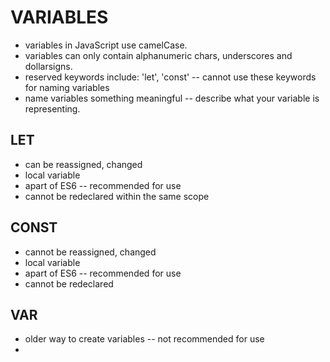 # VARIABLES

- variables in JavaScript use camelCase.
- variables can only contain alphanumeric chars, underscores and dollarsigns.
- reserved keywords include: 'let', 'const' -- cannot use these keywords for naming variables
- name variables something meaningful -- describe what your variable is representing. 


## LET
- can be reassigned, changed
- local variable
- apart of ES6 -- recommended for use
- cannot be redeclared within the same scope


## CONST
- cannot be reassigned, changed
- local variable
- apart of ES6 -- recommended for use
- cannot be redeclared


## VAR
- older way to create variables -- not recommended for use
- 